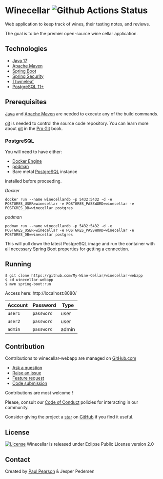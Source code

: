 # Winecellar ![Github Actions Status](https://github.com/My-Wine-Cellar/winecellar-webapp/workflows/CI/badge.svg)

Web application to keep track of wines, their tasting notes, and reviews.

The goal is to be the premier open-source wine cellar application.

## Technologies

* [Java 17](https://www.oracle.com/java/technologies/)
* [Apache Maven](https://maven.apache.org/)
* [Spring Boot](https://spring.io/projects/spring-boot)
* [Spring Security](https://spring.io/projects/spring-security)
* [Thymeleaf](https://www.thymeleaf.org/)
* [PostgreSQL 11+](https://www.postgresql.org/)

## Prerequisites

[Java](https://www.oracle.com/java/technologies/) and [Apache Maven](https://maven.apache.org/) are needed to execute any of the build commands.

[git](https://git-scm.com/) is needed to control the source code repository. You can learn more about [git](https://git-scm.com/) in the
[Pro Git](https://git-scm.com/book/en/v2) book.

### PostgreSQL

You will need to have either:

* [Docker Engine](https://docs.docker.com/install/)
* [podman](https://podman.io/)
* Bare metal [PostgreSQL](https://www.postgresql.org/) instance

installed before proceeding.

*Docker*
```
docker run --name winecellardb -p 5432:5432 -d -e POSTGRES_USER=winecellar -e POSTGRES_PASSWORD=winecellar -e POSTGRES_DB=winecellar postgres
```

*podman*
```
podman run --name winecellardb -p 5432:5432 -d -e POSTGRES_USER=winecellar -e POSTGRES_PASSWORD=winecellar -e POSTGRES_DB=winecellar postgres
```

This will pull down the latest PostgreSQL image and run the container with all necessary Spring Boot properties for getting a connection. 

## Running

```
$ git clone https://github.com/My-Wine-Cellar/winecellar-webapp
$ cd winecellar-webapp
$ mvn spring-boot:run
```

Access here: http://localhost:8080/

| Account   | Password   | Type  |
| --------- | ---------- | ----- |
| `user1`   | `password` | user  |
| `user2`   | `password` | user  |
| `admin`   | `password` | admin |

## Contribution

Contributions to winecellar-webapp are managed on [GitHub.com](https://github.com/My-Wine-Cellar/winecellar-webapp)

* [Ask a question](https://github.com/My-Wine-Cellar/winecellar-webapp/discussions/categories/general)
* [Raise an issue](https://github.com/My-Wine-Cellar/winecellar-webapp/issues/new?assignees=&labels=bug&template=bug_report.md&title=)
* [Feature request](https://github.com/My-Wine-Cellar/winecellar-webapp/issues/new?assignees=&labels=feature&template=feature_request.md&title=)
* [Code submission](https://github.com/My-Wine-Cellar/winecellar-webapp/pulls)

Contributions are most welcome !

Please, consult our [Code of Conduct](./CODE_OF_CONDUCT.md) policies for interacting in our
community.

Consider giving the project a [star](https://github.com/My-Wine-Cellar/winecellar-webapp/stargazers) on
[GitHub](https://github.com/My-Wine-Cellar/winecellar-webapp) if you find it useful.


## License

[![License](https://img.shields.io/badge/License-EPL%202.0-orange.svg)](https://www.eclipse.org/legal/epl-2.0/)
Winecellar is released under Eclipse Public License version 2.0

## Contact

Created by [Paul Pearson](mailto:paul.darlington.pearson@gmail.com) & Jesper Pedersen
